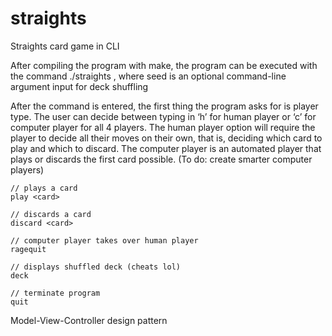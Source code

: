 # straights
Straights card game in CLI

After compiling the program with make, the program can be executed with the command ./straights <seed>, where seed is an optional command-line argument input for deck shuffling

After the command is entered, the first thing the program asks for is player type. The user can decide between typing in ‘h’ for human player or ‘c’ for computer player for all 4 players. The human player option will require the player to decide all their moves on their own, that is, deciding which card to play and which to discard. The computer player is an automated player that plays or discards the first card possible. (To do: create smarter computer players)

```
// plays a card
play <card>
```
```
// discards a card
discard <card>
```
```
// computer player takes over human player
ragequit
```
```
// displays shuffled deck (cheats lol)
deck
```
```
// terminate program
quit
```

Model-View-Controller design pattern
